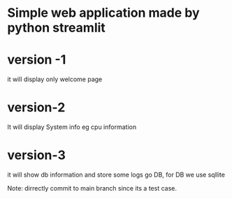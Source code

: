 # Simple web application made by python streamlit

# version -1 
it will display only welcome page

# version-2 

It will display System info eg cpu information

# version-3 

it will show db information and store some logs go DB, for DB we use sqllite

Note: dirrectly commit to main branch since its a test case.
